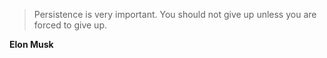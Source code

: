 >Persistence is very important. You should not give up unless you are forced to give up.

**Elon Musk**